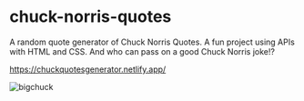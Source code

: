 # chuck-norris-quotes
A random quote generator of Chuck Norris Quotes. A fun project using APIs with HTML and CSS. And who can pass on a good Chuck Norris joke!?

https://chuckquotesgenerator.netlify.app/

![bigchuck](https://user-images.githubusercontent.com/101021653/174204168-e713246d-5f71-4d6b-a2cd-b6601bd2a328.jpeg)
